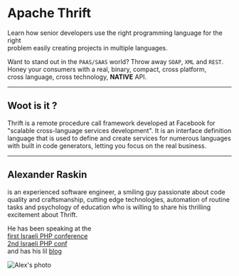Apache Thrift
==========

Learn how senior developers use the right programming language for the right  
problem easily creating projects in multiple languages.  

Want to stand out in the `PAAS/SAAS` world? Throw away `SOAP`, `XML` and `REST`.   
Honey your consumers with a real, binary, compact, cross platform,  
cross language, cross technology, **NATIVE** API.


---------


Woot is it ?
--------------------------
Thrift is a remote procedure call framework developed at Facebook for "scalable cross-language services development".  It is an interface definition language that is used to define and create services for numerous languages with built in code generators, letting you focus on the real business.

---------

Alexander Raskin
----
is an experienced software engineer, a smiling guy passionate about code quality and craftsmanship, cutting edge technologies, automation of routine tasks and psychology of education who is willing to share his thrilling excitement about Thrift.  

He has been speaking at the   
[first Israeli PHP conference](http://phpguide.co.il/%D7%A1%D7%99%D7%9B%D7%95%D7%9D+%D7%9B%D7%A0%D7%A1+%D7%9E%D7%A4%D7%AA%D7%97%D7%99+PHP.htm)  
[2nd Israeli PHP conf](http://phpguide.co.il/%D7%9B%D7%A0%D7%A1+PHP+%D7%94%D7%A9%D7%A0%D7%99+%D7%90%D7%99%D7%9A+%D7%94%D7%99%D7%94.htm)  
and has his lil [blog](http://phpguide.co.il/index.php)


![Alex's photo](http://s13.postimage.org/l6kv4b71j/alex_thumb.png)
